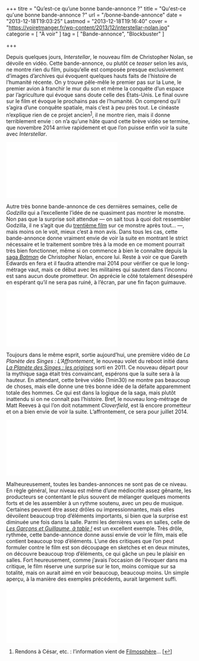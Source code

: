 +++
titre = "Qu&rsquo;est-ce qu&rsquo;une bonne bande-annonce ?"
title = "Qu'est-ce qu'une bonne bande-annonce ?"
url = "/bonne-bande-annonce"
date = "2013-12-18T19:03:25"
Lastmod = "2013-12-18T19:16:40"
cover = "https://voiretmanger.fr/wp-content/2013/12/interstellar-nolan.jpg"
categorie = [ "À voir" ]
tag = [ "Bande-annonce", "Blockbuster" ]

+++

<p>Depuis quelques jours, <em>Interstellar</em>, le nouveau film de Christopher Nolan, se dévoile en vidéo. Cette bande-annonce, ou plutôt ce <em>teaser</em> selon les avis, ne montre rien du film, puisqu’elle est composée presque exclusivement d’images d’archives qui évoquent quelques hauts faits de l’histoire de l’humanité récente. On y trouve pêle-mêle le premier pas sur la Lune, le premier avion à franchir le mur du son et même la conquête d’un espace par l’agriculture qui évoque sans doute celle des États-Unis. Le final ouvre sur le film et évoque le prochains pas de l’humanité. On comprend qu’il s’agira d’une conquête spatiale, mais c’est à peu près tout. Le cinéaste n’explique rien de ce projet ancien<sup><a href="#footnote_0_10747" id="identifier_0_10747" class="footnote-link footnote-identifier-link" title="Rendons &agrave; C&eacute;sar, etc. : l&rsquo;information vient de Filmosph&egrave;re&hellip;">1</a></sup>, il ne montre rien, mais il donne terriblement envie : on n’a qu’une hâte quand cette brève vidéo se termine, que novembre 2014 arrive rapidement et que l’on puisse enfin voir la suite avec <em>Interstellar</em>.</p>
<div class="video-container"><iframe class="aligncenter" src="//www.youtube.com/embed/jWyRrUhLEaw" frameborder="0" allowfullscreen></iframe></div>
<p>Autre très bonne bande-annonce de ces dernières semaines, celle de <em>Godzilla</em> qui a l’excellente l’idée de ne quasiment pas montrer le monstre. Non pas que la surprise soit attendue — on sait tous à quoi doit ressembler Godzilla, il ne s’agit que du <a href="http://fr.wikipedia.org/wiki/Godzilla">trentième film</a> sur ce monstre après tout… —, mais moins on le voit, mieux c’est à mon avis. Dans tous les cas, cette bande-annonce donne vraiment envie de voir la suite en montrant le strict nécessaire et le traitement sombre très à la mode en ce moment pourrait très bien fonctionner, même si on commence à bien le connaître depuis la <a href="https://voiretmanger.fr/saga/batman-christopher-nolan/">saga <em>Batman</em></a> de Christopher Nolan, encore lui. Reste à voir ce que Gareth Edwards en fera et il faudra attendre mai 2014 pour vérifier ce que le long-métrage vaut, mais ce début avec les militaires qui sautent dans l’inconnu est sans aucun doute prometteur. On apprécie le côté totalement désespéré en espérant qu’il ne sera pas ruiné, à l’écran, par une fin façon guimauve.</p>
<div class="video-container"><iframe class="aligncenter" src="//www.youtube.com/embed/kOG3LNZNO48" frameborder="0" allowfullscreen></iframe></div>
<p>Toujours dans le même esprit, sortie aujourd’hui, une première vidéo de <em>La Planète des Singes : L’Affrontement</em>, le nouveau volet du reboot initié dans <a href="https://voiretmanger.fr/planete-singes-origines-wyatt/" title="La Planète des Singes : les origines, Rupert Wyatt"><em>La Planète des Singes : les origines</em></a> sorti en 2011. Ce nouveau départ pour la mythique saga était très convaincant, espérons que la suite sera à la hauteur. En attendant, cette brève vidéo (1min30) ne montre pas beaucoup de choses, mais elle donne une très bonne idée de la défaite apparemment totale des hommes. Ce qui est dans la logique de la saga, mais plutôt inattendu si on ne connaît pas l’histoire. Bref, le nouveau long-métrage de Matt Reeves à qui l’on doit notamment <em>Cloverfield</em>, est là encore prometteur et on a bien envie de voir la suite. L’affrontement, ce sera pour juillet 2014. </p>
<div class="video-container"><iframe class="aligncenter" src="//www.youtube.com/embed/gxoguU2WdLg" frameborder="0" allowfullscreen></iframe></div>
<p>Malheureusement, toutes les bandes-annonces ne sont pas de ce niveau. En règle général, leur niveau est même d’une médiocrité assez gênante, les producteurs se contentant le plus souvent de mélanger quelques moments forts et de les assembler à un rythme soutenu, avec un peu de musique. Certaines peuvent être assez drôles ou impressionnantes, mais elles dévoilent beaucoup trop d’éléments importants, si bien que la surprise est diminuée une fois dans la salle. Parmi les dernières vues en salles, celle de <a href="https://voiretmanger.fr/garcons-guillaume-table-gallienne/" title="Les Garçons et Guillaume, à table !, Guillaume Gallienne"><em>Les Garçons et Guillaume, à table !</em></a> est un excellent exemple. Très drôle, rythmée, cette bande-annonce donne aussi envie de voir le film, mais elle contient beaucoup trop d’éléments. L’une des critiques que l’on peut formuler contre le film est son découpage en sketches et en deux minutes, on découvre beaucoup trop d’éléments, ce qui gâche un peu le plaisir en salles. Fort heureusement, comme j’avais l’occasion de l’évoquer dans ma critique, le film réserve une surprise sur le ton, moins comique sur sa totalité, mais on aurait aimé en voir beaucoup, beaucoup moins. Un simple aperçu, à la manière des exemples précédents, aurait largement suffi. </p>
<div class="video-container"><iframe class="aligncenter" src="//www.youtube.com/embed/t6ED2tWZJGc" frameborder="0" allowfullscreen></iframe></div>
<ol class="footnotes"><li id="footnote_0_10747" class="footnote">Rendons à César, etc. : l’information vient de <a href="http://www.filmosphere.com/2013/12/interstellar-le-nouveau-mystere-de-christopher-nolan/">Filmosphère</a>… [<a href="#identifier_0_10747" class="footnote-link footnote-back-link">&#8617;</a>]</li></ol>
